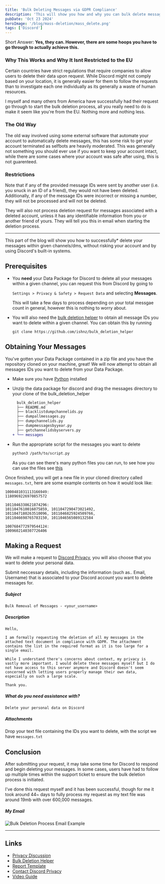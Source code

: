 ```yaml
---
title: 'Bulk Deleting Messages via GDPR Compliance'
description: 'This will show you how and why you can bulk delete messages'
pubDate: 'Oct 23 2024'
heroImage: '/blog/mass-deletion/mass_delete.png'
tags: ['Discord']
---
```


Short Answer: **Yes, they can. However, there are some hoops you have to go through to actually achieve this.**

### Why This Works and Why It Isnt Restricted to the EU

Certain countries have strict regulations that require companies to allow users to delete their data upon request. While Discord might not comply based on your location, it is generally easier for them to follow the requests than to investigate each one individually as its generally a waste of human resources.

I myself and many others from America have successfully had their request go through to start the bulk deletion process, all you really need to do is make it seem like you're from the EU. Nothing more and nothing less.

### The Old Way

The old way involved using some external software that automate your account to automatically delete messages, this has some risk to get your account terminated as selfbots are heavily moderated. This was generally not something you should ever use if you want to keep your account intact, while there are some cases where your account was safe after using, this is not guarenteed.

### Restrictions

Note that if any of the provided message IDs were sent by another user (i.e. you snuck in an ID of a friend), they would not have been deleted. Additionally, if any of the message IDs were incorrect or missing a number, they will not be processed and will not be deleted.

They will also not process deletion request for messages associated with a deleted account, unless it has any identifiable information from you or another friend of yours. They will tell you this in email when starting the deletion process. 

---

This part of the blog will show you how to successfully* delete your messages within given channels/dms, without risking your account and by using Discord's built-in systems.

## Prerequisites

- You **need** your Data Package for Discord to delete all your messages within a given channel, you can request this from Discord by going to

  `Settings > Privacy & Safety > Request Data` and selecting **Messages**.

  This will take a few days to process depending on your total messgae count in general, however this is nothing to worry about.

- You will also need the [bulk deletion helper](https://github.com/ishnz/bulk_deletion_helper) to obtain all message IDs you want to delete within a given channel. You can obtain this by running

  ```
  git clone https://github.com/ishnz/bulk_deletion_helper
  ```

## Obtaining Your Messages

You've gotten your Data Package contained in a zip file and you have the repository cloned on your machine, great! We will now attempt to obtain all messages IDs you want to delete from your Data Package.

- Make sure you have [Python](https://www.python.org/downloads/) installed
- Unzip the data package for discord and drag the messages directory to your clone of the bulk_deletion_helper

  ```diff
    bulk_deletion_helper
    ├── README.md
    ├── blacklistdumpchannelids.py
    ├── dumpallmessages.py
    ├── dumpchannelids.py
    ├── dumpmessagesbyyear.py
    ├── getchannelidsbyservers.py
  + └── messages

  ```

- Run the appropriate script for the messages you want to delete

  ```sh
  python3 /path/to/script.py 
  ```

  As you can see there's many python files you can run, to see how you can use the files see [this](https://github.com/ishnz/bulk_deletion_helper?tab=readme-ov-file#behavior-of-scripts)

Once finished, you will get a new file in your cloned directory called `messages.txt`, here are some example contents on how it would look like:

```
1000481031113166949:
1180969226970857572

1011046338621874296:
1011047610016075859, 1011047290473021492,
1011047180263510096, 1011046825924509766,
1011046698765783150, 1011046565089132584

1007684772979544124:
1009602140307726406
```

## Making a Request 

We will make a request to [Discord Privacy](https://support.discord.com/hc/en-us/requests/new?ticket_form_id=4750383925911), you will also choose that you want to delete your personal data.

Submit neccessary details, including the information (such as.. Email, Username) that is associated to your Discord account you want to delete messages for. 

##### Subject
```
Bulk Removal of Messages - <your_username>
```

##### Description
```
Hello,

I am formally requesting the deletion of all my messages in the attached text document in compliance with GDPR. The attachment contains the list in the required format as it is too large for a single email.

While I understand there's concerns about context, my privacy is vastly more important. I would delete these messages myself but I do not have access to this server anymore and Discord doesn't seem concerned with letting users properly manage their own data, especially on such a large scale.

Thank you.
```

##### What do you need assistance with?

```
Delete your personal data on Discord
```

##### Attachments

Drop your text file containing the IDs you want to delete, with the script we have `messages.txt`

## Conclusion

After submitting your request, it may take some time for Discord to respond and begin deleting your messages. In some cases, users have had to follow up multiple times within the support ticket to ensure the bulk deletion process is initiated.

I've done this request myself and it has been successful, though for me it took around 44~ days to fully process my request as my text file was around 19mb with over 600,000 messages. 

##### My Email

![Bulk Deletion Process Email Example](/blog/mass-deletion/example_email.png)

---

## Links
- [Privacy Discussion](https://github.com/victornpb/undiscord/discussions/429)
- [Bulk Deletion Helper](https://github.com/ishnz/bulk_deletion_helper)
- [Report Template](https://github.com/victornpb/undiscord/discussions/429#discussioncomment-10312129)
- [Contact Discord Privacy](https://support.discord.com/hc/en-us/requests/new?ticket_form_id=4750383925911)
- [Video Guide](https://youtu.be/g5FbRfwMEuo?si=6vnAc3fdRUsagrTQ&t=418)